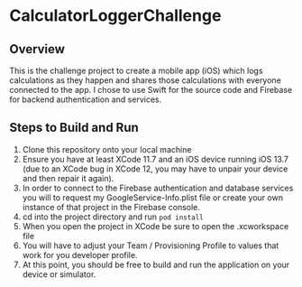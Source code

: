 # CalculatorLoggerChallenge

## Overview
This is the challenge project to create a mobile app (iOS) which logs calculations as they happen and shares those calculations with everyone connected to the app.  I chose to use Swift for the source code and Firebase for backend authentication and services.

## Steps to Build and Run
1. Clone this repository onto your local machine
2. Ensure you have at least XCode 11.7 and an iOS device running iOS 13.7 (due to an XCode bug in XCode 12, you may have to unpair your device and then repair it again).
3. In order to connect to the Firebase authentication and database services you will to request my GoogleService-Info.plist file or create your own instance of that project in the Firebase console.
4. cd into the project directory and run `pod install`
5. When you open the project in XCode be sure to open the .xcworkspace file
6. You will have to adjust your Team / Provisioning Profile to values that work for you developer profile.
7. At this point, you should be free to build and run the application on your device or simulator.
